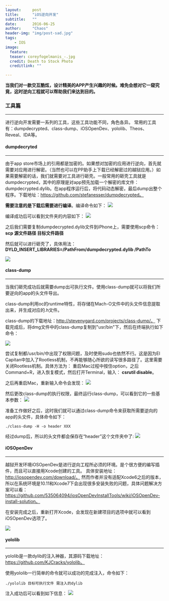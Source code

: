```yaml
---
layout:     post
title:      "iOS逆向开发"
subtitle:   ""
date:       2016-06-25
author:     "Chaos"
header-img: "img/post-sad.jpg"
tags:
    - IOS
image:
  feature: 
  teaser: coreyfogelmanis_-.jpg
  credit: Death to Stock Photo
  creditlink: ""

---
```

**当我们对一款交互酷炫，设计精美的APP产生兴趣的时候。难免会想对它一窥究竟，这时逆向工程就可以帮助我们来达到目的。**

### 工具篇
*****

进行逆向开发需要一系列的工具，这些工具功能不同，角色各异。
常用的工具有：dumpdecrypted、class-dump、iOSOpenDev、yololib、Theos、Reveal、IDA等。

#### dumpdecryted
*****

由于app store市场上的引用都是加密的。如果想对加密的应用进行逆向，首先就需要对应用进行解密。（当然也可以在PP助手上下载已经解密过的越狱应用。）如果需要解密的话，我们就需要对工具进行砸壳。一般常用的砸壳工具就是dumpdecrypted，其中的原理是对app预先加载一个解密的库文件：dumpdecrypted.dylib。在app程序运行后，将代码动态解密，最后dump出整个程序。下载地址：https://github.com/stefanesser/dumpdecrypted。

**需要注意的是下载后需要进行编译**。编译命令如下：
![](http://7xl1kp.com1.z0.glb.clouddn.com/973AC5ED-942D-45EB-89C3-7166DCF64271.png)

编译成功后可以看到文件夹的内容如下：
![](http://7xl1kp.com1.z0.glb.clouddn.com/59ABAE8A-1A43-4939-B320-81989DCE1AE0.png)

之后我们需要复制dumpdecrypted.dylib文件到iPhone上，需要使用scp命令：
**scp 源文件路径 目标文件路径**

然后就可以进行砸壳了，具体用法：
**DYLD_INSERT_LIBRARIES=/PathFrom/dumpdecrypted.dylib /PathTo**

![](http://upload-images.jianshu.io/upload_images/691288-29352a27fd1d0bb1.png?imageMogr2/auto-orient/strip%7CimageView2/2/w/1240)


#### class-dump
*****

当我们砸壳成功后就需要dump出可执行文件。使用class-dump就可以将我们所要逆向的app的头文件导出。

class-dump利用oc的runtime特性，将存储在Mach-O文件中的头文件信息提取出来，并生成对应的.h文件。

class-dump的下载地址：http://stevenygard.com/projects/class-dump/。
下载完成后，将dmg文件中的class-dump复制到"usr/bin"下，然后在终端执行如下命令：

![](http://7xl1kp.com1.z0.glb.clouddn.com/333.png)

尝试复制都/usr/bin/中出现了权限问题，及时使用sudo也依然不行。这是因为El Capitan中加入了Rootless机制，不再能够随心所欲的读写很多路径了。这里需要关闭Rootless机制。具体方法为：
重启Mac过程中按住option，之后Command+R，进入恢复模式，然后打开Terminal，输入：
**csrutil disable**。

之后再重启Mac，重新输入命令会发现：
![](http://7xl1kp.com1.z0.glb.clouddn.com/444.png)

然后更改class-dump的执行权限，最终运行class-dump，可以看到它的一些基本参数：
![](http://7xl1kp.com1.z0.glb.clouddn.com/555.png)

准备工作做好之后，这时我们就可以通过class-dump命令来获取所需要逆向的app的头文件，具体命令如下：

```
./class-dump -H -o header XXX

```

经过dump后，所以的头文件都会保存在“header”这个文件夹中了:
![](http://7xl1kp.com1.z0.glb.clouddn.com/777.png)

#### iOSOpenDev
*****

越狱开发环境iOSOpenDev是进行逆向工程所必须的环境。是个很方便的编写插件，而且可以直接用Xcode创建的工具。
具体安装地址：http://iosopendev.com/download/。
然而作者并没有适配Xcode6之后的版本，所以在系统环境是10.11和Xcode7下会出现很多安装失败的问题，具体问题解决方案可以看：https://github.com/535064094/iosOpenDevInstallTools/wiki/iOSOpenDev-install-solution。

在安装完成之后，重新打开Xcode，会发现在新建项目的选项中就可以看到iOSOpenDev选项了。

![](http://upload-images.jianshu.io/upload_images/691288-ccbcb59d4e6eea3a.png?imageMogr2/auto-orient/strip%7CimageView2/2/w/1240)


#### yololib
*****

yololib是一款dylib的注入神器，其源码下载地址：https://github.com/KJCracks/yololib。

使用yololib一行简单的命令就可以成功的完成注入，命令如下：

```
./yololib 目标可执行文件 需注入的dylib

```

注入成功后可以看到如下信息：
![](http://upload-images.jianshu.io/upload_images/691288-7319139328678dd9.png?imageMogr2/auto-orient/strip%7CimageView2/2/w/1240)


































